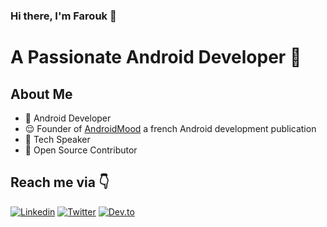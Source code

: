 ### Hi there, I'm Farouk 👋


# A Passionate Android Developer 🚀 

## About Me

* 📱 Android Developer
* 😌 Founder of [AndroidMood](http://medium.com/androidmood) a french Android development publication
* :microphone: Tech Speaker 
* 📝 Open Source Contributor
## 
## Reach me via 👇

[![Linkedin](https://img.shields.io/badge/LinkedIn-blue.svg?style=for-the-badge&logo=linkedin)](https://www.linkedin.com/in/farouksabiou/)
[![Twitter](https://img.shields.io/badge/Twitter-skyblue.svg?style=for-the-badge&logo=twitter)](https://twitter.com/sabiiou)
[![Dev.to](https://img.shields.io/badge/Dev.to-black.svg?style=for-the-badge&logo=dev)](https://dev.to/sabiou)
